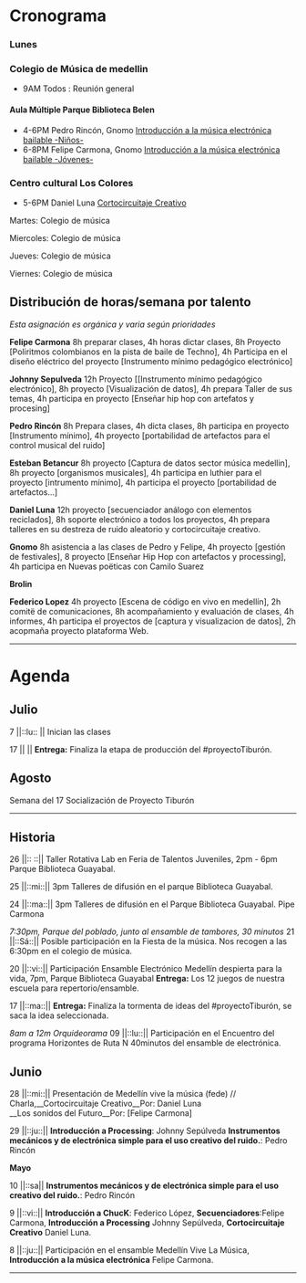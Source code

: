 # Cronograma



### Lunes
### Colegio de Música de medellin
- 9AM Todos : Reunión general

#### Aula Múltiple Parque Biblioteca Belen 
- 4-6PM Pedro Rincón, Gnomo [Introducción a la música electrónica bailable -Niños-](https://github.com/electropipe/musicaElectronica) 
- 6-8PM Felipe Carmona, Gnomo [Introducción a la música electrónica bailable -Jóvenes-](https://github.com/electropipe/musicaElectronica)

###  Centro cultural Los Colores
- 5-6PM Daniel Luna [Cortocircuitaje Creativo](https://github.com/DanielLuna/circuitBending)

Martes: Colegio de música

Miercoles: Colegio de música

Jueves: Colegio de música

Viernes: Colegio de música

## Distribución de horas/semana por talento

*Esta asignación es orgánica y varia según prioridades*

__Felipe Carmona__ 8h preparar clases, 4h horas dictar clases, 8h Proyecto [Poliritmos colombianos en la pista de baile de Techno], 4h Participa en el diseño eléctrico del proyecto [Instrumento mínimo pedagógico electrónico]

__Johnny Sepulveda__ 12h Proyecto [[Instrumento mínimo pedagógico electrónico], 8h proyecto [Visualización de datos], 4h prepara Taller de sus temas, 4h participa en proyecto [Enseñar hip hop con artefatos y procesing]

__Pedro Rincón__ 8h Prepara clases, 4h dicta clases, 8h participa en proyecto [Instrumento mínimo], 4h proyecto [portabilidad de artefactos para el control musical del ruido]

__Esteban Betancur__ 8h proyecto [Captura de datos sector música medellin], 8h proyecto [organismos musicales], 4h participa en luthier para el proyecto [intrumento mínimo], 4h participa el proyecto [portabilidad de artefactos...]

__Daniel Luna__ 12h proyecto [secuenciador análogo con elementos reciclados], 8h soporte electrónico a todos los proyectos, 4h prepara talleres en su destreza de ruido aleatorio y cortocircuitaje creativo.

__Gnomo__ 8h asistencia a las clases de Pedro y Felipe, 4h proyecto [gestión de festivales], 8 proyecto [Enseñar Hip Hop con artefactos y processing], 4h participa en Nuevas poëticas con Camilo Suarez

__Brolin__

__Federico Lopez__ 4h proyecto [Escena de código en vivo en medellín], 2h comitë de comunicaciones, 8h acompañamiento y evaluación de clases, 4h informes, 4h participa el proyectos de [captura y visualizacion de datos], 2h acopmaña proyecto plataforma Web.

---
# Agenda 
## Julio
7 ||::lu:: || Inician las clases

17 || || __Entrega:__ Finaliza la etapa de producción del #proyectoTiburón.

## Agosto
Semana del 17 Socialización de Proyecto Tiburón

---

## Historia



26 ||:: ::|| Taller Rotativa Lab en Feria de Talentos Juveniles, 2pm - 6pm Parque Biblioteca Guayabal.

25 ||::mi::|| 3pm Talleres de difusión en el parque Biblioteca Guayabal.

24 ||::ma::|| 3pm Talleres de difusión en el Parque Biblioteca Guayabal. Pipe Carmona

*7:30pm, Parque del poblado, junto al ensamble de tambores, 30 minutos*
21 ||::Sá::|| Posible participación en la Fiesta de la música. Nos recogen a las 6:30pm en el colegio de música.

20 ||::vi::|| Participación Ensamble Electrónico Medellín despierta para la vida, 7pm, Parque Biblioteca Guayabal __Entrega:__ Los 12 juegos de nuestra escuela para repertorio/ensamble.

17 ||::ma::|| __Entrega:__ Finaliza la tormenta de ideas del #proyectoTiburón, se saca la idea seleccionada.

*8am a 12m Orquideorama*
09 ||::lu::|| Participación en el Encuentro del programa Horizontes de Ruta N 40minutos del ensamble de electrónica.
## Junio




28 ||::mi::|| Presentación de Medellín vive la música (fede) // Charla,__Cortocircuitaje Creativo__Por: Daniel Luna<br>__Los sonidos del Futuro__Por: [Felipe Carmona]

29 ||::ju::|| __Introducción a Processing__: Johnny Sepúlveda __Instrumentos mecánicos y de electrónica simple para el uso creativo del ruido.__: Pedro Rincón<br>

__Mayo__

10 ||::sa|| __Instrumentos mecánicos y de electrónica simple para el uso creativo del ruido.__: Pedro Rincón<br>

9 ||::vi::|| __Introducción a ChucK__: Federico López, __Secuenciadores__:Felipe Carmona, __Introducción a Processing__ Johnny Sepúlveda, __Cortocircuitaje Creativo__ Daniel Luna.

8 ||::ju::|| Participación en el ensamble Medellín Vive La Música, __Introducción a la música electrónica__ Felipe Carmona.


----




